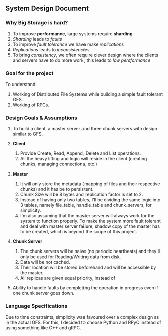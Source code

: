 ## System Design Document

### Why Big Storage is hard?
1. To improve __performance__, large systems require __sharding__
2. _Sharding_ leads to _faults_
3. To improve _fault tolerance_ we have make _replications_
4. _Replications_ leads to _inconsistencies_
5. To bring _consistency_, we often require clever design where the clients and servers have to do more work, this leads to _low persformance_


### Goal for the project
To understand:
1. Working of Distributed File Systems while building a simple fault tolerant GFS.
2. Working of RPCs.

### Design Goals & Assumptions
1. To build a client, a master server and three chunk servers with design similar to GFS.

2. **Client**
    1. Provide Create, Read, Append, Delete and List operations.
    2. All the heavy lifting and logic will reside in the client (creating chunks, managing connections, etc.)

3. **Master**
    1. It will only store the metadata (mapping of files and their respective chunks) and it has be to persistent.
    2. Chunk Size will be 8 bytes and replication factor is set to 2.
    3. Instead of having only two tables, I'll be dividing the same logic into 3 tables, namely file_table, handle_table and chunk_servers, for simplicity.
    4. I'm also assuming that the master server will always work for the system to function properly. To make the system more fault tolerant 
    and deal with master server failure, shadow copy of the master has to be created, which is beyond the scope of this project.
    

4. **Chunk Server**
    1. The chunk servers will be naive (no periodic heartbeats) and they'll only be used for Reading/Writing data from disk.
    2. Data will be not cached.
    3. Their location will be stored beforehand and will be accessible by the master.
    4. All replicas are given equal priority, instead of 

6. Ability to handle faults by completing the operation in progress even if one chunk server goes down.


### Language Specifications
Due to time constraints, simplicity was favoured over a complex design as in the actual GFS. 
For this, I decided to choose Python and RPyC instead of using something like C++ and gRPC.
